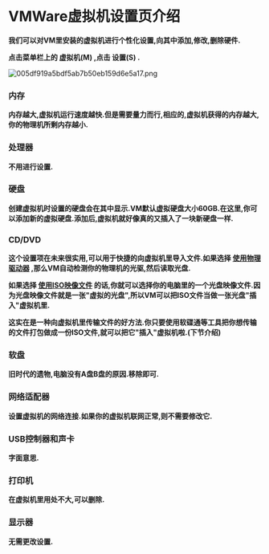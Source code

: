 # VMWare虚拟机设置页介绍

  **我们可以对VM里安装的虚拟机进行个性化设置,向其中添加,修改,删除硬件.**

  **点击菜单栏上的 虚拟机(M) ,点击 设置(S) .**

![005df919a5bdf5ab7b50eb159d6e5a17.png](https://i.miji.bid/2024/02/26/005df919a5bdf5ab7b50eb159d6e5a17.png)

### 内存

  **内存越大,虚拟机运行速度越快.但是需要量力而行,相应的,虚拟机获得的内存越大,你的物理机所剩内存越小.**

### 处理器

  **不用进行设置.**

### 硬盘

  **创建虚拟机时设置的硬盘会在其中显示.VM默认虚拟硬盘大小60GB.在这里,你可以添加新的虚拟硬盘.添加后,虚拟机就好像真的又插入了一块新硬盘一样.**

### CD/DVD

  **这个设置项在未来很实用,可以用于快捷的向虚拟机里导入文件.如果选择 <u>使用物理驱动器</u> ,那么VM自动检测你的物理机的光驱,然后读取光盘.**

  **如果选择 <u>使用ISO映像文件</u> 的话,你就可以选择你的电脑里的一个光盘映像文件.因为光盘映像文件就是一张"虚拟的光盘",所以VM可以把ISO文件当做一张光盘"插入"虚拟机里.**

  **这实在是一种向虚拟机里传输文件的好方法.你只要使用软碟通等工具把你想传输的文件打包做成一份ISO文件,就可以把它"插入"虚拟机啦.(下节介绍)**

### 软盘

  **旧时代的遗物,电脑没有A盘B盘的原因.移除即可.**

### 网络适配器

  **设置虚拟机的网络连接.如果你的虚拟机联网正常,则不需要修改它.**

### USB控制器和声卡

  **字面意思.**

### 打印机

  **在虚拟机里用处不大,可以删除.**

### 显示器

  **无需更改设置.**
